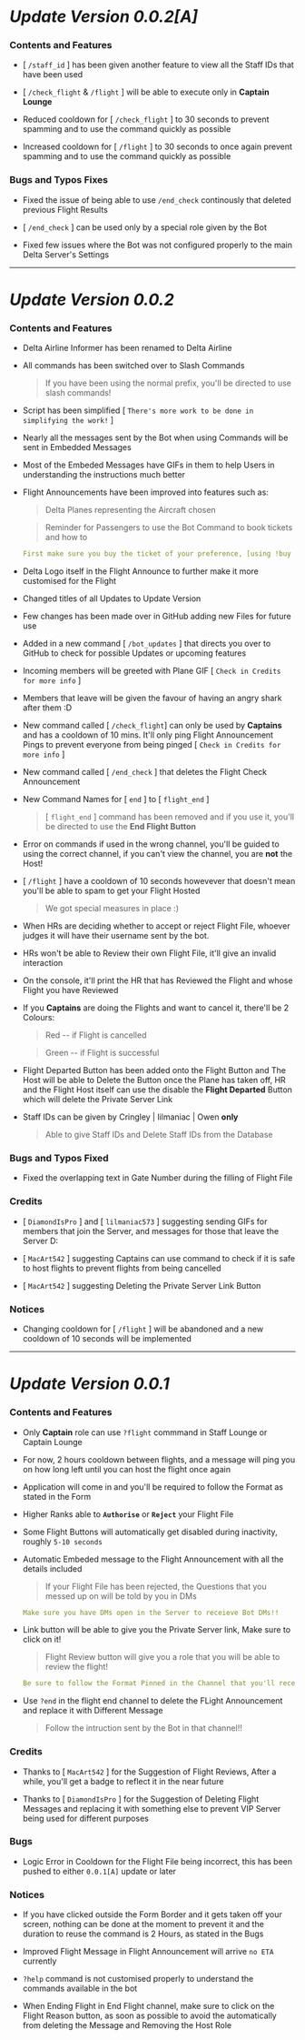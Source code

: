 # ***Update Version 0.0.2[A]***

### **Contents and Features**

- [ `/staff_id` ] has been given another feature to view all the Staff IDs that have been used

- [ `/check_flight` & `/flight` ] will be able to execute only in **Captain Lounge**

- Reduced cooldown for [ `/check_flight` ] to 30 seconds to prevent spamming and to use the command quickly as possible

- Increased cooldown for [ `/flight` ] to 30 seconds to once again prevent spamming and to use the command quickly as possible


### **Bugs and Typos Fixes**

- Fixed the issue of being able to use `/end_check` continously that deleted previous Flight Results

- [ `/end_check` ] can be used only by a special role given by the Bot

- Fixed few issues where the Bot was not configured properly to the main Delta Server's Settings


------------------------------------------------------------------------


# ***Update Version 0.0.2***

### **Contents and Features**

- Delta Airline Informer has been renamed to Delta Airline

- All commands has been switched over to Slash Commands
    > If you have been using the normal prefix, you'll be directed to use slash commands!

- Script has been simplified [ `There's more work to be done in simplifying the work!` ]

- Nearly all the messages sent by the Bot when using Commands will be sent in Embedded Messages

- Most of the Embeded Messages have GIFs in them to help Users in understanding the instructions much better

- Flight Announcements have been improved into features such as:
   >  Delta Planes representing the Aircraft chosen
   
   > Reminder for Passengers to use the Bot Command to book tickets and how to
        
    ```yaml
    First make sure you buy the ticket of your preference, [using !buy 1 <ticket type> and then !use 1 <ticket type>] 
    ``` 

- Delta Logo itself in the Flight Announce to further make it more customised for the Flight

- Changed titles of all Updates to Update Version 

- Few changes has been made over in GitHub adding new Files for future use

- Added in a new command [ `/bot_updates` ] that directs you over to GitHub to check for possible Updates or upcoming features

- Incoming members will be greeted with Plane GIF [ `Check in Credits for more info` ]

- Members that leave will be given the favour of having an angry shark after them :D

- New command called [ `/check_flight`] can only be used by **Captains** and has a cooldown of 10 mins. It'll only ping Flight Announcement Pings to prevent everyone from being pinged [ `Check in Credits for more info` ]

- New command called [ `/end_check` ] that deletes the Flight Check Announcement 

- New Command Names for [ `end` ] to [ `flight_end` ]
    
    > [ `flight_end` ] command has been removed and if you use it, you'll be directed to use the **End Flight Button**

- Error on commands if used in the wrong channel, you'll be guided to using the correct channel, if you can't view the channel, you are **not** the Host!

- [ `/flight` ] have a cooldown of 10 seconds howevever that doesn't mean you'll be able to spam to get your Flight Hosted

    > We got special measures in place :)

- When HRs are deciding whether to accept or reject Flight File, whoever judges it will have their username sent by the bot.

- HRs won't be able to Review their own Flight File, it'll give an invalid interaction

- On the console, it'll print the HR that has Reviewed the Flight and whose Flight you have Reviewed

- If you **Captains** are doing the Flights and want to cancel it, there'll be 2 Colours:

    > Red -- if Flight is cancelled

    > Green -- if Flight is successful

- Flight Departed Button has been added onto the Flight Button and The Host will be able to Delete the Button once the Plane has taken off, HR and the Flight Host itself can use the disable the **Flight Departed** Button which will delete the Private Server Link

- Staff IDs can be given by Cringley | lilmaniac | Owen **only**
    
    > Able to give Staff IDs and Delete Staff IDs from the Database


### **Bugs and Typos Fixed**

- Fixed the overlapping text in Gate Number during the filling of Flight File


### **Credits**

- [ `DiamondIsPro` ] and [ `lilmaniac573` ] suggesting sending GIFs for members that join the Server, and messages for those that leave the Server D:

- [ `MacArt542` ] suggesting Captains can use command to check if it is safe to host flights to prevent flights from being cancelled

- [ `MacArt542` ] suggesting Deleting the Private Server Link Button

### **Notices**

- Changing cooldown for [ `/flight` ] will be abandoned and a new cooldown of 10 seconds will be implemented


------------------------------------------------------------------------


# ***Update Version 0.0.1***

### **Contents and Features**

- Only **Captain** role can use `?flight` commmand in Staff Lounge or Captain Lounge

- For now, 2 hours cooldown between flights, and a message will ping you on how long left until you can host the flight once again

- Application will come in and you'll be required to follow the Format as stated in the Form

- Higher Ranks able to **`Authorise`** or **`Reject`** your Flight File

- Some Flight Buttons will automatically get disabled during inactivity, roughly `5-10 seconds`

- Automatic Embeded message to the Flight Announcement with all the details included
    
    > If your Flight File has been rejected, the Questions that you messed up on will be told by you in DMs

    ```yaml
    Make sure you have DMs open in the Server to receieve Bot DMs!!
    ```

- Link button will be able to give you the Private Server link, Make sure to click on it!

    > Flight Review button will give you a role that you will be able to review the flight!

    ```yaml
    Be sure to follow the Format Pinned in the Channel that you'll receive message, Once you sent a single message, You won't be able to send message in the Channel anymore
    ```

- Use `?end` in the flight end channel to delete the FLight Announcement and replace it with Different Message
    > Follow the intruction sent by the Bot in that channel!!


### **Credits**

- Thanks to [ `MacArt542` ] for the Suggestion of Flight Reviews, After a while, you'll get a badge to reflect it in the near future 

- Thanks to [ `DiamondIsPro` ] for the Suggestion of Deleting Flight Messages and replacing it with something else to prevent VIP Server being used for different purposes


### **Bugs**

- Logic Error in Cooldown for the Flight File being incorrect, this has been pushed to either `0.0.1[A]` update or later


### **Notices**

- If you have clicked outside the Form Border and it gets taken off your screen, nothing can be done at the moment to prevent it and the duration to reuse the command is 2 Hours, as stated in the Bugs

- Improved Flight Message in Flight Announcement will arrive `no ETA `currently

- `?help` command is not customised properly to understand the commands available in the bot

- When Ending Flight in End Flight channel, make sure to click on the Flight Reason button, as soon as possible to avoid the automatically from deleting the Message and Removing the Host Role

